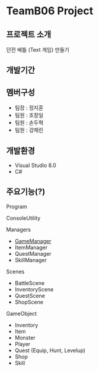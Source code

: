 # TeamB06 Project

## 프로젝트 소개
던전 배틀 (Text 게임) 만들기

## 개발기간

## 멤버구성
- 팀장 : 정지훈
- 팀원 : 조창일
- 팀원 : 손두혁
- 팀원 : 강채린

## 개발환경
- Visual Studio 8.0
- C#

## 주요기능(?)

Program

ConsoleUtility

Managers
- [GameManager]()
- ItemManager
- QuestManager
- SkillManager

Scenes
- BattleScene
- InventoryScene
- QuestScene
- ShopScene

GameObject
- Inventory
- Item
- Monster
- Player
- Quest (Equip, Hunt, Levelup)
- Shop
- Skill






